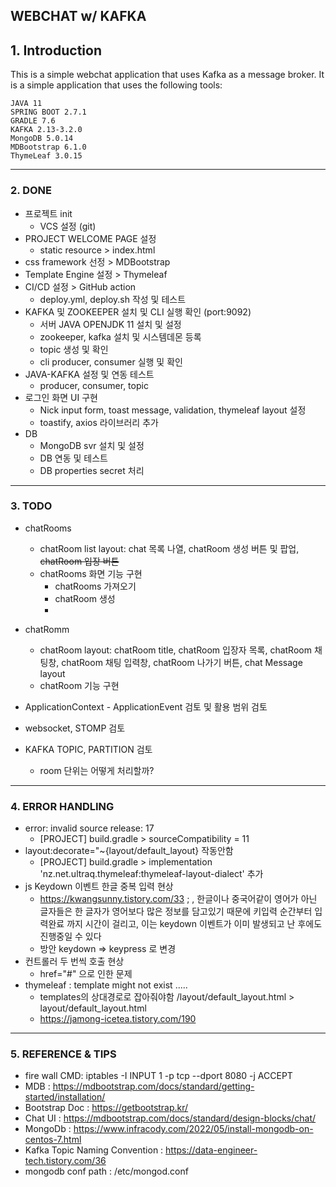 ## WEBCHAT w/ KAFKA 



## 1. Introduction

This is a simple webchat application that uses Kafka as a message broker. It is a simple application that uses the following tools:
```
JAVA 11
SPRING BOOT 2.7.1
GRADLE 7.6
KAFKA 2.13-3.2.0
MongoDB 5.0.14
MDBootstrap 6.1.0
ThymeLeaf 3.0.15
``` 

---

### 2. DONE

* 프로젝트 init
  - VCS 설정 (git)
* PROJECT WELCOME PAGE 설정
  - static resource > index.html
* css framework 선정 > MDBootstrap
* Template Engine 설정 > Thymeleaf
* CI/CD 설정 > GitHub action
  - deploy.yml, deploy.sh 작성 및 테스트 
* KAFKA 및 ZOOKEEPER 설치 및 CLI 실행 확인 (port:9092)
  - 서버 JAVA OPENJDK 11 설치 및 설정
  - zookeeper, kafka 설치 및 시스템데몬 등록
  - topic 생성 및 확인
  - cli producer, consumer 실행 및 확인
* JAVA-KAFKA 설정 및 연동 테스트
  - producer, consumer, topic
* 로그인 화면 UI 구현
  * Nick input form, toast message, validation, thymeleaf layout 설정
  * toastify, axios 라이브러리 추가
* DB
  - MongoDB svr 설치 및 설정
  - DB 연동 및 테스트
  - DB properties secret 처리

---

### 3. TODO


* chatRooms
  - chatRoom list layout: chat 목록 나열, chatRoom 생성 버튼 및 팝업, ~~chatRoom 입장 버튼~~
  - chatRooms 화면 기능 구현
    - chatRooms 가져오기
    - chatRoom 생성
    - 
* chatRomm
  - chatRoom layout: chatRoom title, chatRoom 입장자 목록, chatRoom 채팅창, chatRoom 채팅 입력창, chatRoom 나가기 버튼, chat Message layout
  - chatRoom 기능 구현

* ApplicationContext - ApplicationEvent 검토 및 활용 범위 검토  
* websocket, STOMP 검토
* KAFKA TOPIC, PARTITION 검토 
  - room 단위는 어떻게 처리할까?



---

### 4. ERROR HANDLING

* error: invalid source release: 17
  - [PROJECT] build.gradle > sourceCompatibility = 11
* layout:decorate="~{layout/default_layout} 작동안함
  - [PROJECT] build.gradle > implementation 'nz.net.ultraq.thymeleaf:thymeleaf-layout-dialect' 추가
* js Keydown 이벤트 한글 중복 입력 현상 
  - https://kwangsunny.tistory.com/33 ; , 한글이나 중국어같이 영어가 아닌 글자들은 한 글자가 영어보다 많은 정보를 담고있기 때문에 키입력 순간부터 입력완료 까지 시간이 걸리고, 이는 keydown 이벤트가 이미 발생되고 난 후에도 진행중일 수 있다
  - 방안 keydown => keypress 로 변경
* 컨트롤러 두 번씩 호출 현상 
  - href="#" 으로 인한 문제
* thymeleaf : template might not exist ..... 
  - templates의 상대경로로 잡아줘야함  /layout/default_layout.html > layout/default_layout.html
  - https://jamong-icetea.tistory.com/190
  

---

### 5. REFERENCE & TIPS

* fire wall CMD: iptables -I INPUT 1 -p tcp --dport 8080 -j ACCEPT
* MDB : https://mdbootstrap.com/docs/standard/getting-started/installation/ 
* Bootstrap Doc : https://getbootstrap.kr/
* Chat UI : https://mdbootstrap.com/docs/standard/design-blocks/chat/
* MongoDb : https://www.infracody.com/2022/05/install-mongodb-on-centos-7.html
* Kafka Topic Naming Convention : https://data-engineer-tech.tistory.com/36
* mongodb conf path : /etc/mongod.conf


